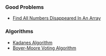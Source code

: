 ### Good Problems
- [Find All Numbers Disappeared In An Array](https://github.com/RohitDhatrak/DS-Algo/blob/main/Arrays/FindAllNumbersDisappearedInAnArray.js)

### Algorithms
- [Kadanes Algorithm](https://github.com/RohitDhatrak/DS-Algo/blob/main/Arrays/KadanesAlgorithm.js)
- [Boyer-Moore Voting Algorithm](https://github.com/RohitDhatrak/DS-Algo/blob/main/Arrays/Boyer-MooreVotingAlgorithm.js)
